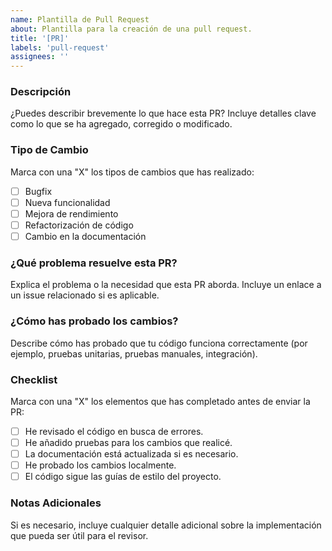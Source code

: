 ```yaml
---
name: Plantilla de Pull Request
about: Plantilla para la creación de una pull request.
title: '[PR]'
labels: 'pull-request'
assignees: ''
---
```


### Descripción

¿Puedes describir brevemente lo que hace esta PR? Incluye detalles clave como lo que se ha agregado, corregido o modificado.

### Tipo de Cambio

Marca con una "X" los tipos de cambios que has realizado:

- [ ] Bugfix
- [ ] Nueva funcionalidad
- [ ] Mejora de rendimiento
- [ ] Refactorización de código
- [ ] Cambio en la documentación

### ¿Qué problema resuelve esta PR?

Explica el problema o la necesidad que esta PR aborda. Incluye un enlace a un issue relacionado si es aplicable.

### ¿Cómo has probado los cambios?

Describe cómo has probado que tu código funciona correctamente (por ejemplo, pruebas unitarias, pruebas manuales, integración).

### Checklist

Marca con una "X" los elementos que has completado antes de enviar la PR:

- [ ] He revisado el código en busca de errores.
- [ ] He añadido pruebas para los cambios que realicé.
- [ ] La documentación está actualizada si es necesario.
- [ ] He probado los cambios localmente.
- [ ] El código sigue las guías de estilo del proyecto.

### Notas Adicionales

Si es necesario, incluye cualquier detalle adicional sobre la implementación que pueda ser útil para el revisor.
